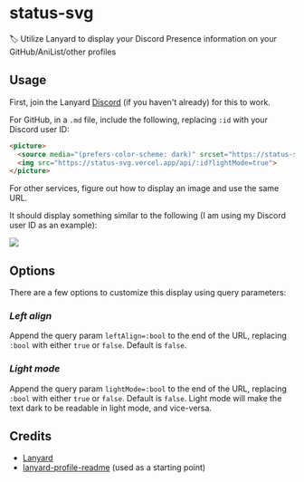 # status-svg

🏷️ Utilize Lanyard to display your Discord Presence information on your GitHub/AniList/other profiles

## Usage

First, join the Lanyard [Discord](https://discord.com/invite/WScAm7vNGF) (if you haven't already) for this to work.

For GitHub, in a `.md` file, include the following, replacing `:id` with your Discord user ID:

```md
<picture>
  <source media="(prefers-color-scheme: dark)" srcset="https://status-svg.vercel.app/api/:id">
  <img src="https://status-svg.vercel.app/api/:id?lightMode=true">
</picture>
```

For other services, figure out how to display an image and use the same URL.

It should display something similar to the following (I am using my Discord user ID as an example):

<picture>
  <source media="(prefers-color-scheme: dark)" srcset="https://status-svg.vercel.app/api/707743097488146524?leftAlign=true">
  <img src="https://status-svg.vercel.app/api/707743097488146524?leftAlign=true?lightMode=true">
</picture>

## Options

There are a few options to customize this display using query parameters:

### ___Left align___

Append the query param `leftAlign=:bool` to the end of the URL, replacing `:bool` with either `true` or `false`. Default is `false`.

### ___Light mode___

Append the query param `lightMode=:bool` to the end of the URL, replacing `:bool` with either `true` or `false`. Default is `false`. Light mode will make the text dark to be readable in light mode, and vice-versa.

## Credits
- [Lanyard](https://github.com/Phineas/lanyard)
- [lanyard-profile-readme](https://github.com/cnrad/lanyard-profile-readme) (used as a starting point)
